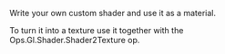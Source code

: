 Write your own custom shader and use it as a material.

To turn it into a texture use it together with the  Ops.Gl.Shader.Shader2Texture op.
